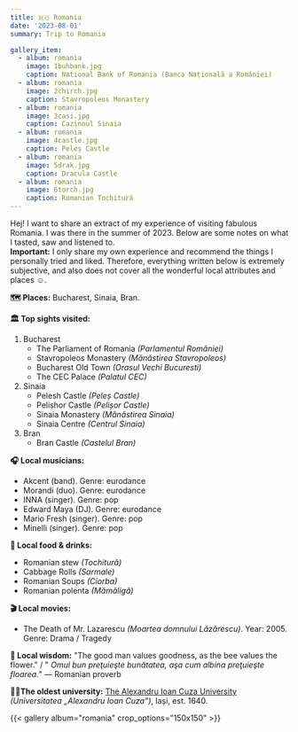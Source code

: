 ```yaml
---
title: 🇷🇴 Romania
date: '2023-08-01'
summary: Trip to Romania

gallery_item:
  - album: romania
    image: 1buhbank.jpg
    caption: National Bank of Romania (Banca Națională a României)
  - album: romania
    image: 2chirch.jpg
    caption: Stavropoleos Monastery
  - album: romania
    image: 3casi.jpg
    caption: Cazinoul Sinaia
  - album: romania
    image: 4castle.jpg
    caption: Peleș Castle
  - album: romania
    image: 5drak.jpg
    caption: Dracula Castle
  - album: romania
    image: 6torch.jpg
    caption: Romanian Tochitură
---
```

Hej! I want to share an extract of my experience of visiting fabulous Romania. I was there in the summer of 2023. Below are some notes on what I tasted, saw and listened to.<br>
<b>Important:</b> I only share my own experience and recommend the things I personally tried and liked. Therefore, everything written below is extremely subjective, and also does not cover all the wonderful local attributes and places ☺️.

<b>🗺 Places:</b> Bucharest, Sinaia, Bran. <br>

<b>🏛 Top sights visited: </b>
1. Bucharest
    - The Parliament of Romania <i>(Parlamentul României)</i>
    - Stavropoleos Monastery <i>(Mănăstirea Stavropoleos)</i>
    - Bucharest Old Town <i>(Orasul Vechi Bucuresti)</i>
    - The CEC Palace <i>(Palatul CEC)</i>
2. Sinaia
    - Pelesh Castle <i>(Peleș Castle)</i>
    - Pelishor Castle <i>(Pelișor Castle)</i>
    - Sinaia Monastery <i>(Mănăstirea Sinaia)</i>
    - Sinaia Centre <i>(Centrul Sinaia)</i>
3. Bran
    - Bran Castle <i>(Castelul Bran)</i>


<b>🎧 Local musicians: </b>
- Akcent (band). Genre: eurodance
- Morandi (duo). Genre: eurodance
- INNA (singer).  Genre: pop
- Edward Maya (DJ). Genre: eurodance
- Mario Fresh (singer). Genre: pop
- Minelli (singer). Genre: pop

<b>🥘 Local food & drinks: </b>
- Romanian stew <i>(Tochitură)</i>
- Cabbage Rolls <i>(Sarmale)</i>
- Romanian Soups <i>(Ciorba)</i>
- Romanian polenta <i>(Mămăligă)</i>

<b>🎬 Local movies:</b>
- The Death of Mr. Lazarescu <i>(Moartea domnului Lăzărescu)</i>. Year: 2005. Genre: Drama / Tragedy

<b>🦉 Local wisdom:</b> "The good man values goodness, as the bee values the flower." / "<i> Omul bun preţuieşte bunătatea, aşa cum albina preţuieşte floarea.</i>" — Romanian proverb

<b>👨‍🎓The oldest university:</b> <a href = "https://www.uaic.ro/en/" target="_blank">The Alexandru Ioan Cuza University</a> <i>(Universitatea „Alexandru Ioan Cuza")</i>, Iași, est. 1640. 

{{< gallery album="romania" crop_options="150x150" >}}
   